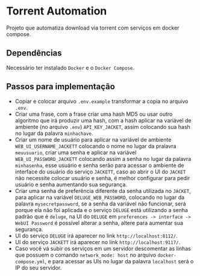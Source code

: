 # Torrent Automation
Projeto que automatiza download via torrent com serviços em docker compose.

## Dependências
Necessário ter instalado `Docker` e o `Docker Compose`.

## Passos para implementação
* Copiar e colocar arquivo `.env.example` transformar a copia no arquivo `.env`.
* Criar uma frase, com a frase criar uma hash MD5 ou usar outro algoritmo que irá produzir uma hash, com a hash aplicar na variável de ambiente (no arquivo `.env`) `API_KEY_JACKET`, assim colocando sua hash no lugar da palavra `minhachave`.
* Criar um nome de usuário para aplicar na variável de ambiente `WEB_UI_USERNAME_JACKETT` colocando o nome no lugar da pralavra `meuusuario`, criar uma senha e aplicar na variável `WEB_UI_PASSWORD_JACKETT` colocando assim a senha no lugar da palavra `minhasenha`, esse usuário e senha serão para acessar o ambiente de interface do usuário do serviço `JACKETT`, caso ao abrir o UI do `JACKET` não necessite colocar usuário e senha, é melhor configurar para pedir usuário e senha aumentando sua segurança.
* Criar uma senha de preferência diferente da senha utilizada no `JACKET`, para aplicar na variável `DELUGE_WEB_PASSWORD`, colocando no lugar da palavra `mysecretpassword`, se a senha da variável não funcionar, será porque ela não foi aplicada e o serviço `DELUGE` está utilizando a senha padrão que é `deluge`, na UI do `DELUGE` em `preferences -> interface -> WebUI Password` é possível alterar a senha, altere para aumentar sua segurança.
* UI do serviço `DELUGE` irá aparecer no link `http://localhost:8112/`.
* UI do serviço `JACKETT` irá aparecer no link `http://localhost:9117/`.
* Caso você vá subir os serviços em um servidor descomentar as linhas que possuem o comando `network_mode: host` no arquivo `docker-compose.yml`, e para acessar as UIs no lugar da palavra `localhost` será o IP do seu servidor.